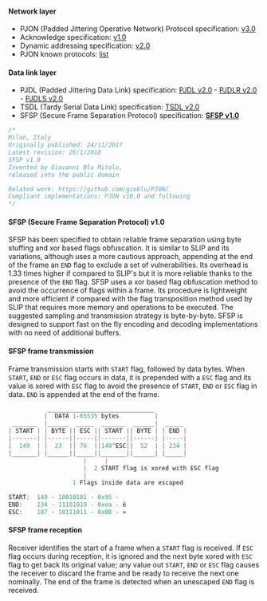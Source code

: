 #### Network layer
- PJON (Padded Jittering Operative Network) Protocol specification: [v3.0](/specification/PJON-protocol-specification-v3.0.md)
- Acknowledge specification: [v1.0](/specification/PJON-protocol-acknowledge-specification-v1.0.md)
- Dynamic addressing specification: [v2.0](/specification/PJON-dynamic-addressing-specification-v2.0.md)
- PJON known protocols: [list](/specification/PJON-known-protocols-list.md)
#### Data link layer
- PJDL (Padded Jittering Data Link) specification:
[PJDL v2.0](/src/strategies/SoftwareBitBang/specification/PJDL-specification-v2.0.md) - [PJDLR v2.0](/src/strategies/OverSampling/specification/PJDLR-specification-v2.0.md) - [PJDLS v2.0](/src/strategies/AnalogSampling/specification/PJDLS-specification-v2.0.md)
- TSDL (Tardy Serial Data Link) specification: [TSDL v2.0](/src/strategies/ThroughSerial/specification/TSDL-specification-v2.0.md)
- SFSP (Secure Frame Separation Protocol) specification: **[SFSP v1.0](/specification/SFSP-frame-separation-specification-v1.0.md)**

```cpp
/*
Milan, Italy
Originally published: 24/11/2017
Latest revision: 26/1/2018
SFSP v1.0
Invented by Giovanni Blu Mitolo,
released into the public domain

Related work: https://github.com/gioblu/PJON/
Compliant implementations: PJON v10.0 and following
*/
```

#### SFSP (Secure Frame Separation Protocol) v1.0
SFSP has been specified to obtain reliable frame separation using byte stuffing and xor based flags obfuscation. It is similar to SLIP and its variations, although uses a more cautious approach, appending at the end of the frame an `END` flag to exclude a set of vulnerabilities. Its overhead is 1.33 times higher if compared to SLIP's but it is more reliable thanks to the presence of the `END` flag. SFSP uses a xor based flag obfuscation method to avoid the occurrence of flags within a frame. Its procedure is lightweight and more efficient if compared with the flag transposition method used by SLIP that requires more memory and operations to be executed. The suggested sampling and transmission strategy is byte-by-byte. SFSP is designed to support fast on the fly encoding and decoding implementations with no need of additional buffers.

#### SFSP frame transmission
Frame transmission starts with `START` flag, followed by data bytes. When `START`, `END` or `ESC` flag occurs in data, it is prepended with a `ESC` flag and its value is xored with `ESC` flag to avoid the presence of `START`, `END` or `ESC` flag in data. `END` is appended at the end of the frame.

```cpp
           ______________________________
          |  DATA 1-65535 bytes          |
 _______  |______  _____  _______  ______|  _____
| START | | BYTE || ESC || START || BYTE | | END |
|-------| |------||-----||-------||------| |-----|
|  149  | |  23  || 76  ||149^ESC||  52  | | 234 |
|_______| |______||_____||_______||______| |_____|
                     |     |
                     |  2 START flag is xored with ESC flag
                     |
                  1 Flags inside data are escaped

START:  149 - 10010101 - 0x95 - 
END:    234 - 11101010 - 0xea - ê
ESC:    187 - 10111011 - 0xBB - »
```
#### SFSP frame reception
Receiver identifies the start of a frame when a `START` flag is received. If `ESC` flag occurs during reception, it is ignored and the next byte xored with `ESC` flag to get back its original value; any value out `START`, `END` or `ESC` flag causes the receiver to discard the frame and be ready to receive the next one nominally. The end of the frame is detected when an unescaped `END` flag is received.
